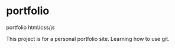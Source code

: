 portfolio
=========

portfolio html/css/js

This project is for a personal portfolio site. Learning how to use git.

